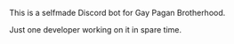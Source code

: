 This is a selfmade Discord bot for Gay Pagan Brotherhood.

Just one developer working on it in spare time.
